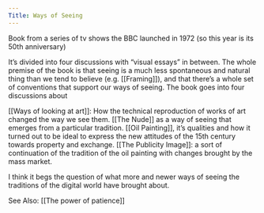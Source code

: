 ```yaml
---
Title: Ways of Seeing
---
```


Book from a series of tv shows the BBC launched in 1972 (so this year is its 50th anniversary)

It’s divided into four discussions with “visual essays” in between. The whole premise of the book is that seeing is a much less spontaneous and natural thing than we tend to believe (e.g. [[Framing]]), and that there’s a whole set of conventions that support our ways of seeing. The book goes into four discussions about 

[[Ways of looking at art]]: How the technical reproduction of works of art changed the way we see them.
[[The Nude]] as a way of seeing that emerges from a particular tradition.
[[Oil Painting]], it’s qualities and how it turned out to be ideal to express the new attitudes of the 15th century towards property and exchange.
[[The Publicity Image]]: a sort of continuation of the tradition of the oil painting with changes brought by the mass market.

I think it begs the question of what more and newer ways of seeing the traditions of the digital world have brought about.

See Also: [[The power of patience]]


